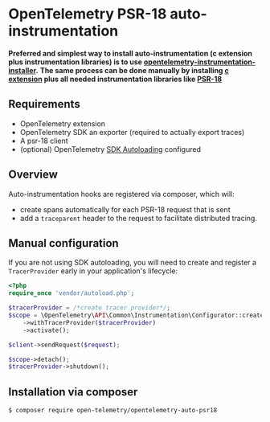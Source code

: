 # OpenTelemetry PSR-18 auto-instrumentation

**Preferred and simplest way to install auto-instrumentation (c extension plus instrumentation libraries) is to use [opentelemetry-instrumentation-installer](https://github.com/open-telemetry/opentelemetry-php-contrib/tree/main/src/AutoInstrumentationInstaller).**
**The same process can be done manually by installing [c extension](https://github.com/open-telemetry/opentelemetry-php-instrumentation#installation) plus all needed instrumentation libraries like [PSR-18](#Installation-via-composer)**

## Requirements

* OpenTelemetry extension
* OpenTelemetry SDK an exporter (required to actually export traces)
* A psr-18 client
* (optional) OpenTelemetry [SDK Autoloading](https://github.com/open-telemetry/opentelemetry-php/blob/main/examples/autoload_sdk.php) configured

## Overview
Auto-instrumentation hooks are registered via composer, which will:

* create spans automatically for each PSR-18 request that is sent
* add a `traceparent` header to the request to facilitate distributed tracing.

## Manual configuration
If you are not using SDK autoloading, you will need to create and register a `TracerProvider` early in your application's lifecycle:

```php
<?php
require_once 'vendor/autoload.php';

$tracerProvider = /*create tracer provider*/;
$scope = \OpenTelemetry\API\Common\Instrumentation\Configurator::create()
    ->withTracerProvider($tracerProvider)
    ->activate();

$client->sendRequest($request);

$scope->detach();
$tracerProvider->shutdown();
```

## Installation via composer

```bash
$ composer require open-telemetry/opentelemetry-auto-psr18
```